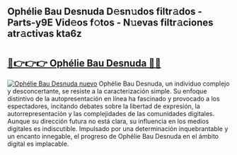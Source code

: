 ## Ophélie Bau Desnuda D𝚎sn𝚞dos filtr𝚊dos - Parts-y9E Vid𝚎os f𝚘tos - N𝚞evas filtr𝚊ciones atr𝚊ctivas kta6z

# <h2><a href="http://mb2321.tromn.icu/?c=Oph%c3%a9lie+Bau+Desnuda">🔗👉👉👉 Ophélie Bau Desnuda 🔗🔗</a></h2>

[![Ophélie Bau Desnuda nuevo](https://i.imgur.com/pEAQMta.gif)](http://mb2321.tromn.icu/?c=Oph%c3%a9lie+Bau+Desnuda)
Ophélie Bau Desnuda, un individuo complejo y desconcertante, se resiste a la caracterización simple. Su enfoque distintivo de la autopresentación en línea ha fascinado y provocado a los espectadores, incitando debates sobre la libertad de expresión, la autorrepresentación y las complejidades de las comunidades digitales. Aunque su dirección futura no está clara, su influencia en los medios digitales es indiscutible. Impulsado por una determinación inquebrantable y un encanto innegable, el progreso de Ophélie Bau Desnuda en el ámbito digital es implacable.
